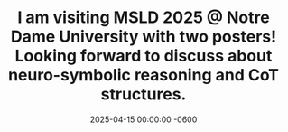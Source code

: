---
title: "I am visiting MSLD 2025 @ Notre Dame University with two posters! Looking forward to discuss about neuro-symbolic reasoning and CoT structures."
date: 2025-04-15 00:00:00 -0600
---